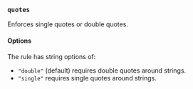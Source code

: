 ### `quotes`

Enforces single quotes or double quotes.

#### Options

The rule has string options of:

* `"double"` (default) requires double quotes around strings.
* `"single"` requires single quotes around strings.

<!-- assertions quotes -->

